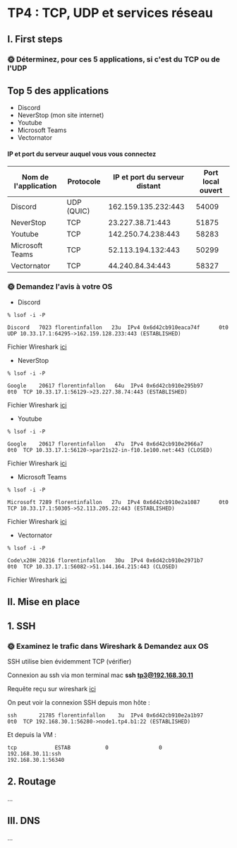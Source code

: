 # TP4 : TCP, UDP et services réseau
## I. First steps
### 🌞 Déterminez, pour ces 5 applications, si c'est du TCP ou de l'UDP

## Top 5 des applications 

+ Discord 
+ NeverStop (mon site internet)
+ Youtube
+ Microsoft Teams
+ Vectornator 

#### IP et port du serveur auquel vous vous connectez 

| Nom de l'application | Protocole | IP et port du serveur distant | Port local ouvert |
|----------------------|-----------|--------------------------------|--------------------|
|Discord | UDP (QUIC) | 162.159.135.232:443 | 54009 |
| NeverStop | TCP | 23.227.38.71:443 | 51875 |
| Youtube | TCP | 142.250.74.238:443 | 58283 |
| Microsoft Teams | TCP | 52.113.194.132:443 | 50299 |
| Vectornator | TCP | 44.240.84.34:443 | 58327 |

### 🌞 Demandez l'avis à votre OS

+ Discord 
```
% lsof -i -P

Discord   7023 florentinfallon   23u  IPv4 0x6d42cb910eaca74f      0t0  UDP 10.33.17.1:64295->162.159.128.233:443 (ESTABLISHED)
```
Fichier Wireshark [ici](tp4_Discord.pcapng)

+ NeverStop
```
% lsof -i -P

Google    20617 florentinfallon   64u  IPv4 0x6d42cb910e295b97      0t0  TCP 10.33.17.1:56129->23.227.38.74:443 (ESTABLISHED)
```

Fichier Wireshark [ici](tp4_Neverstop.pcapng)

+ Youtube 
```
% lsof -i -P

Google    20617 florentinfallon   47u  IPv4 0x6d42cb910e2966a7      0t0  TCP 10.33.17.1:56120->par21s22-in-f10.1e100.net:443 (CLOSED)
```

Fichier Wireshark [ici](tp4_Youtube.pcapng)

+ Microsoft Teams
```
% lsof -i -P

Microsoft 7289 florentinfallon   27u  IPv4 0x6d42cb910e2a1087      0t0  TCP 10.33.17.1:50305->52.113.205.22:443 (ESTABLISHED)
```

Fichier Wireshark [ici](tp4_Microsoft.pcapng)

+ Vectornator
```
% lsof -i -P

Code\x20H 20216 florentinfallon   30u  IPv4 0x6d42cb910e2971b7      0t0  TCP 10.33.17.1:56082->51.144.164.215:443 (CLOSED)
```

Fichier Wireshark [ici](tp4_Vectornator.pcapng)


## II. Mise en place

## 1. SSH

### 🌞 Examinez le trafic dans Wireshark & Demandez aux OS
SSH utilise bien évidemment TCP (vérifier)


Connexion au ssh via mon terminal mac **ssh tp3@192.168.30.11**

Requête reçu sur wireshark [ici](Tp4-SSH.pcapng)

On peut voir la connexion SSH depuis mon hôte :
```
ssh       21785 florentinfallon    3u  IPv4 0x6d42cb910e2a1b97      0t0  TCP 192.168.30.1:56280->node1.tp4.b1:22 (ESTABLISHED)
```

Et depuis la VM :
```
tcp            ESTAB           0                0                                                       192.168.30.11:ssh                                    192.168.30.1:56340 
```

## 2. Routage

...

## III. DNS

...






